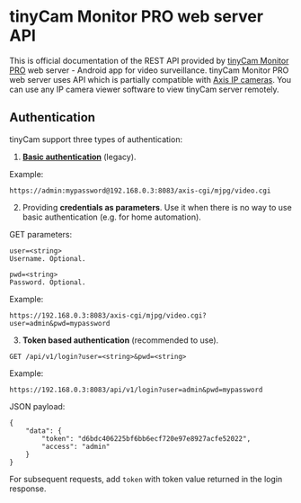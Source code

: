 # tinyCam Monitor PRO web server API
This is official documentation of the REST API provided by <a href="https://tinycammonitor.com/">tinyCam Monitor PRO</a> web server - Android app for video surveillance.
tinyCam Monitor PRO web server uses API which is partially compatible with <a href="https://www.axis.com/files/manuals/HTTP_API_VAPIX_2.pdf">Axis IP cameras</a>. You can use any IP camera viewer software to view tinyCam server remotely.

## Authentication
tinyCam support three types of authentication:
1. <b><a href="https://en.wikipedia.org/wiki/Basic_access_authentication">Basic authentication</a></b> (legacy).

Example:
```
https://admin:mypassword@192.168.0.3:8083/axis-cgi/mjpg/video.cgi
```


2. Providing <b>credentials as parameters</b>. Use it when there is no way to use basic authentication (e.g. for home automation).

GET parameters:
```
user=<string>
Username. Optional.
```

```
pwd=<string>
Password. Optional.
```

Example:
```
https://192.168.0.3:8083/axis-cgi/mjpg/video.cgi?user=admin&pwd=mypassword
```


3. <b>Token based authentication</b> (recommended to use).

`GET /api/v1/login?user=<string>&pwd=<string>`

Example:
```
https://192.168.0.3:8083/api/v1/login?user=admin&pwd=mypassword
```

JSON payload:
```
{
	"data": {
		"token": "d6bdc406225bf6bb6ecf720e97e8927acfe52022",
		"access": "admin"
	}
}
```

For subsequent requests, add `token` with token value returned in the login response.
